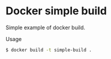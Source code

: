 # Docker simple build

Simple example of docker build.

Usage

```bash
$ docker build -t simple-build .
```
